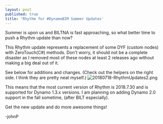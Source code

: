 ```yaml
---
layout: post
published: true
title: 'Rhythm for #DynamoBIM Summer Updates'
---
```

Summer is upon us and BILTNA is fast approaching, so what better time to push a Rhythm update than now?

This Rhythm update represents a replacement of some DYF (custom nodes) with ZeroTouch(C#) methods. Don't worry, it should not be a complete disaster as I removed most of these nodes at least 2 releases ago without making a big deal out of it.

See below for additions and changes. (Check out the helpers on the right side. I think they are pretty neat myself.)
![20180718-RhythmUpdates2.png]({{site.baseurl}}/img/20180718-RhythmUpdates2.png)

This means that the most current version of Rhythm is 2018.7.30 and is supported for Dynamo 1.3.x versions. I am planning on adding Dynamo 2.0 support in the fall sometime, (after BILT especially).

Get the new update and do more awesome things!

-johnP
